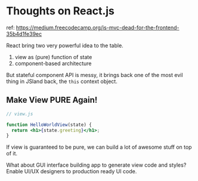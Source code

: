 # Thoughts on React.js

ref: https://medium.freecodecamp.org/is-mvc-dead-for-the-frontend-35b4d1fe39ec

React bring two very powerful idea to the table.

1. view as (pure) function of state
2. component-based architecture

But stateful component API is messy, it brings back one of the most evil thing in JSland back, the `this` context object.

## Make View PURE Again!

```jsx
// view.js

function HelloWorldView(state) {
  return <h1>{state.greeting}</h1>;
}
```

If view is guaranteed to be pure, we can build a lot of awesome stuff on top of it.

What about GUI interface building app to generate view code and styles? Enable UI/UX designers to production ready UI code.
